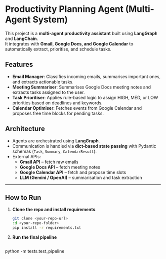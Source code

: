 # Productivity Planning Agent (Multi-Agent System)

This project is a **multi-agent productivity assistant** built using **LangGraph** and **LangChain**.  
It integrates with **Gmail, Google Docs, and Google Calendar** to automatically extract, prioritise, and schedule tasks.


## Features
- **Email Manager**: Classifies incoming emails, summarises important ones, and extracts actionable tasks.  
- **Meeting Summariser**: Summarises Google Docs meeting notes and extracts tasks assigned to the user.  
- **Task Prioritiser**: Applies rule-based logic to assign HIGH, MED, or LOW priorities based on deadlines and keywords.  
- **Calendar Optimiser**: Fetches events from Google Calendar and proposes free time blocks for pending tasks.  

## Architecture
- Agents are orchestrated using **LangGraph**.  
- Communication is handled via **dict-based state passing** with Pydantic schemas (`Task`, `Summary`, `CalendarResult`).  
- External APIs:
  - **Gmail API** – fetch raw emails  
  - **Google Docs API** – fetch meeting notes  
  - **Google Calendar API** – fetch and propose time slots  
  - **LLM (Gemini / OpenAI)** – summarisation and task extraction  

---

## How to Run

1. **Clone the repo and install requirements**  
   ```bash
   git clone <your-repo-url>
   cd <your-repo-folder>
   pip install -r requirements.txt

1. **Run the final pipeline**
   ```bash
python -m tests.test_pipeline
  
   
